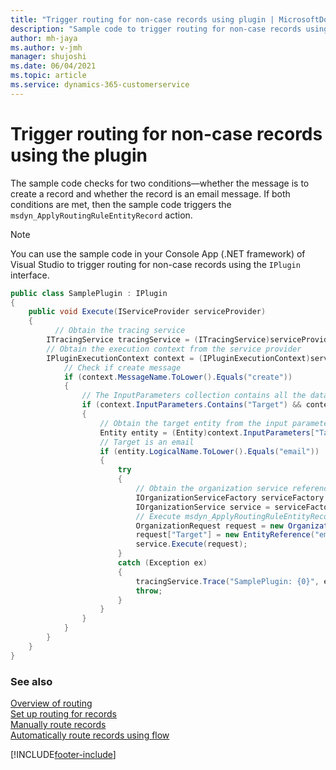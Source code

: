 ```yaml
---
title: "Trigger routing for non-case records using plugin | MicrosoftDocs"
description: "Sample code to trigger routing for non-case records using the IPlugin interface."
author: mh-jaya
ms.author: v-jmh
manager: shujoshi
ms.date: 06/04/2021
ms.topic: article
ms.service: dynamics-365-customerservice
---
```

# Trigger routing for non-case records using the plugin

The sample code checks for two conditions&mdash;whether the message is to create a record and whether the record is an email message. If both conditions are met, then the sample code triggers the `msdyn_ApplyRoutingRuleEntityRecord` action.

> [!NOTE]
> You can use the sample code in your Console App (.NET framework) of Visual Studio to trigger routing for non-case records using the `IPlugin` interface.
  
```csharp
public class SamplePlugin : IPlugin 
{ 
    public void Execute(IServiceProvider serviceProvider) 
    { 
          // Obtain the tracing service 
        ITracingService tracingService = (ITracingService)serviceProvider.GetService(typeof(ITracingService)); 
        // Obtain the execution context from the service provider 
        IPluginExecutionContext context = (IPluginExecutionContext)serviceProvider.GetService(typeof(IPluginExecutionContext)); 
            // Check if create message 
            if (context.MessageName.ToLower().Equals("create")) 
            { 
                // The InputParameters collection contains all the data passed in the message request 
                if (context.InputParameters.Contains("Target") && context.InputParameters["Target"] is Entity) 
                { 
                    // Obtain the target entity from the input parameters 
                    Entity entity = (Entity)context.InputParameters["Target"]; 
                    // Target is an email 
                    if (entity.LogicalName.ToLower().Equals("email")) 
                    { 
                        try 
                        {  
                            // Obtain the organization service reference that you'll need for web service calls 
                            IOrganizationServiceFactory serviceFactory = (IOrganizationServiceFactory)serviceProvider.GetService(typeof(IOrganizationServiceFactory)); 
                            IOrganizationService service = serviceFactory.CreateOrganizationService(context.UserId); 
                            // Execute msdyn_ApplyRoutingRuleEntityRecord request 
                            OrganizationRequest request = new OrganizationRequest("msdyn_ApplyRoutingRuleEntityRecord"); 
                            request["Target"] = new EntityReference("email", entity.Id); 
                            service.Execute(request); 
                        } 
                        catch (Exception ex) 
                        { 
                            tracingService.Trace("SamplePlugin: {0}", ex.ToString()); 
                            throw; 
                        } 
                    } 
                } 
            } 
        } 
    } 
}
```

### See also

[Overview of routing](overview-unified-routing.md)  
[Set up routing for records](set-up-record-routing.md)  
[Manually route records](routing-trigger.md)  
[Automatically route records using flow](routing-trigger-automatic.md)  

[!INCLUDE[footer-include](../includes/footer-banner.md)]
